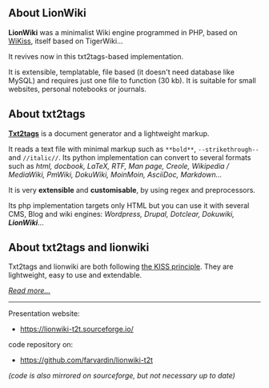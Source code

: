 
## About LionWiki 

**LionWiki** was a minimalist Wiki engine programmed in PHP, based on [WiKiss](http://www.wikiss.tuxfamily.org/), itself based on TigerWiki...

It revives now in this txt2tags-based implementation.

It is extensible, templatable, file based (it doesn't need database like MySQL) and requires just one file to function (30 kb). It is suitable for small websites, personal notebooks or journals. 

## About txt2tags 

**[Txt2tags](http://www.txt2tags.org)** is a document generator and a lightweight markup.

It reads a text file with minimal markup such as `**bold**`, `--strikethrough--` and `//italic//`. Its python implementation can convert to several formats such as *html, docbook, LaTeX, RTF, Man page, Creole, Wikipedia / MediaWiki, PmWiki, DokuWiki, MoinMoin, AsciiDoc, Markdown...*

It is very **extensible** and **customisable**, by using regex and preprocessors.

Its php implementation targets only HTML but you can use it with several CMS, Blog and wiki engines: *Wordpress, Drupal, Dotclear, Dokuwiki, **LionWiki***...

## About txt2tags and lionwiki 

Txt2tags and lionwiki are both following [the KISS principle](https://en.wikipedia.org/wiki/KISS_principle). They are lightweight, easy to use and extendable.

*[Read more...](https://lionwiki-t2t.sourceforge.io/index.php?page=help.en)*



-----------------------------

Presentation website: 

* https://lionwiki-t2t.sourceforge.io/


code repository on:

* https://github.com/farvardin/lionwiki-t2t

_(code is also mirrored on sourceforge, but not necessary up to date)_

